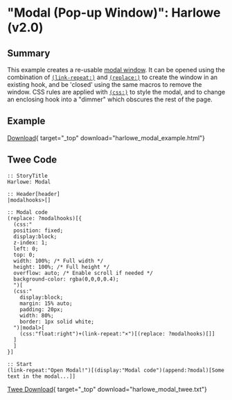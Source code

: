 # "Modal (Pop-up Window)": Harlowe (v2.0)

## Summary

This example creates a re-usable [modal window](https://en.wikipedia.org/wiki/Modal_window). It can be opened using the combination of [`(link-repeat:)`](https://twine2.neocities.org/#macro_link-repeat) and [`(replace:)`](https://twine2.neocities.org/#macro_replace) to create the window in an existing hook, and be 'closed' using the same macros to remove the window. CSS rules are applied with [`(css:)`](https://twine2.neocities.org/#macro_css) to style the modal, and to change an enclosing hook into a "dimmer" which obscures the rest of the page.

## Example

[Download](harlowe_modal_example.html){ target="_top" download="harlowe_modal_example.html"}

## Twee Code

```twee
:: StoryTitle
Harlowe: Modal

:: Header[header]
|modalhooks>[]

:: Modal code
(replace: ?modalhooks)[{
  (css:"
  position: fixed;
  display:block;
  z-index: 1;
  left: 0;
  top: 0;
  width: 100%; /* Full width */
  height: 100%; /* Full height */
  overflow: auto; /* Enable scroll if needed */
  background-color: rgba(0,0,0,0.4);
  ")[
  (css:"
    display:block;
    margin: 15% auto;
    padding: 20px;
    width: 80%;
    border: 1px solid white;
  ")|modal>[
    (css:"float:right")+(link-repeat:"×")[(replace: ?modalhooks)[]]
  ]
  ]
}]

:: Start
(link-repeat:"Open Modal!")[(display:"Modal code")(append:?modal)[Some text in the modal...]]
```

[Twee Download](harlowe_modal_twee.txt){ target="_top" download="harlowe_modal_twee.txt"}
